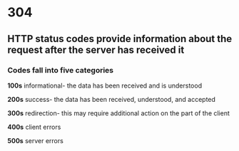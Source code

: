 # 304
## HTTP status codes provide information about the request after the server has received it

### Codes fall into five categories

**100s**
informational- the data has been received and is understood

**200s**
success- the data has been received, understood, and accepted

**300s**
redirection- this may require additional action on the part of the client

**400s**
client errors

**500s**
server errors